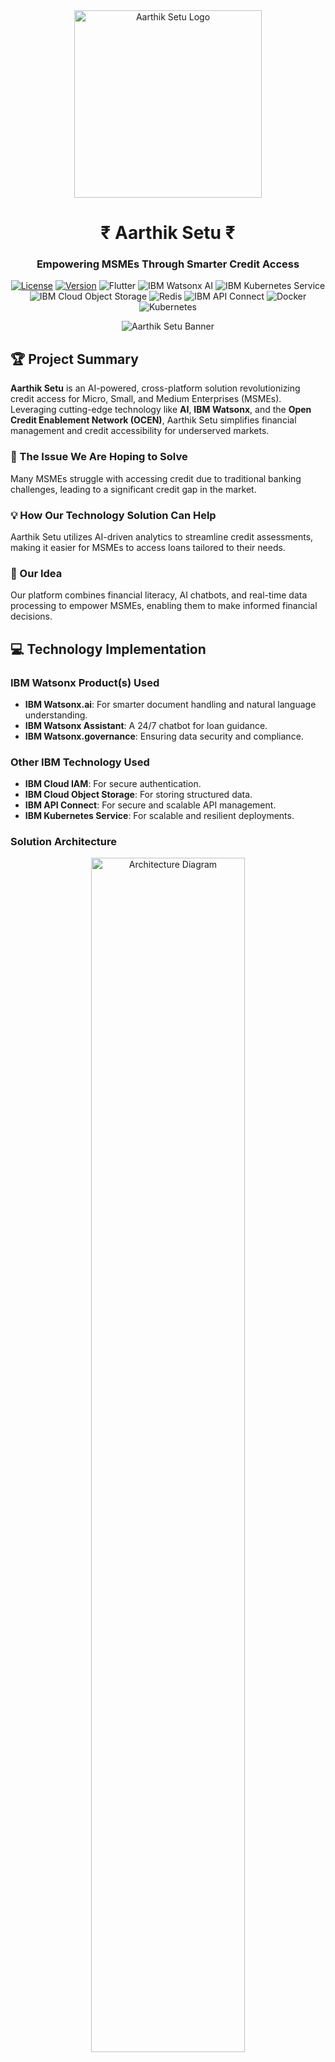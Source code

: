 <div align="center">
<img src="https://github.com/HareNTortoise/Aarthik-Setu/blob/main/assets/logos/AAsetu_256-x-256-px_.png" alt="Aarthik Setu Logo" width="300" height="300" style="background: transparent;">
<h1>₹ Aarthik Setu ₹</h1>
  <h3>Empowering MSMEs Through Smarter Credit Access</h3>

[![License](https://img.shields.io/badge/license-Apache%202.0-blue.svg)](https://github.com/HareNTortoise/Aarthik-Setu/blob/main/LICENSE)
[![Version](https://img.shields.io/badge/version-1.0.0-green.svg)](https://github.com/username/aarthik-setu/releases)
![Flutter](https://img.shields.io/badge/Flutter-02569B?logo=flutter&logoColor=white&style=flat-square)
![IBM Watsonx AI](https://img.shields.io/badge/IBM%20Watsonx%20AI-1F70C1?logo=ibm&logoColor=white&style=flat-square)
![IBM Kubernetes Service](https://img.shields.io/badge/IBM%20Kubernetes%20Service-326CE5?logo=kubernetes&logoColor=white&style=flat-square)
![IBM Cloud Object Storage](https://img.shields.io/badge/IBM%20Cloud%20Object%20Storage-00ADD8?logo=ibm&logoColor=white&style=flat-square)
![Redis](https://img.shields.io/badge/Redis-DC382D?logo=redis&logoColor=white&style=flat-square)
![IBM API Connect](https://img.shields.io/badge/IBM%20API%20Connect-FFCA28?logo=ibm&logoColor=black&style=flat-square)
![Docker](https://img.shields.io/badge/Docker-2496ED?logo=docker&logoColor=white&style=flat-square)
![Kubernetes](https://img.shields.io/badge/Kubernetes-326CE5?logo=kubernetes&logoColor=white&style=flat-square)

![Aarthik Setu Banner](https://github.com/HareNTortoise/Aarthik-Setu/blob/main/assets/web%20banner.png)

</div>

## 🏆 Project Summary

**Aarthik Setu** is an AI-powered, cross-platform solution revolutionizing credit access for Micro, Small, and Medium Enterprises (MSMEs). Leveraging cutting-edge technology like **AI**, **IBM Watsonx**, and the **Open Credit Enablement Network (OCEN)**, Aarthik Setu simplifies financial management and credit accessibility for underserved markets.

### 🌟 The Issue We Are Hoping to Solve
Many MSMEs struggle with accessing credit due to traditional banking challenges, leading to a significant credit gap in the market.

### 💡 How Our Technology Solution Can Help
Aarthik Setu utilizes AI-driven analytics to streamline credit assessments, making it easier for MSMEs to access loans tailored to their needs.

### 🚀 Our Idea
Our platform combines financial literacy, AI chatbots, and real-time data processing to empower MSMEs, enabling them to make informed financial decisions.

## 💻 Technology Implementation

### IBM Watsonx Product(s) Used
- **IBM Watsonx.ai**: For smarter document handling and natural language understanding.
- **IBM Watsonx Assistant**: A 24/7 chatbot for loan guidance.
- **IBM Watsonx.governance**: Ensuring data security and compliance.

### Other IBM Technology Used
- **IBM Cloud IAM**: For secure authentication.
- **IBM Cloud Object Storage**: For storing structured data.
- **IBM API Connect**: For secure and scalable API management.
- **IBM Kubernetes Service**: For scalable and resilient deployments.

### Solution Architecture
<p align="center">
  <img src="https://github.com/HareNTortoise/Aarthik-Setu/blob/IBM/assets/Aarthik_setu%20Architecture.png" alt="Architecture Diagram" width="70%" height="70%">
</p>

## 📑 Presentation Materials

### Solution Demo Video
- [Watch Here](#) (Add link to video)

### Project Development Roadmap
<p align="center">
  <img src="https://github.com/HareNTortoise/Aarthik-Setu/blob/IBM/assets/Aarthik_setu_Roadmap.jpg" alt="Roadmap" width="70%" height="70%">
</p>

## 🛠️ Additional Details

### How to Run the Project
```bash
# Clone the Repository
git clone https://github.com/username/aarthik-setu.git
cd aarthik-setu

# Install Dependencies
flutter pub get  # For Flutter
go mod tidy      # For Golang

# Run the Project
flutter run      # For Flutter (frontend)
go run main.go   # For Golang (backend)
```

### Live Demo
Explore the **Aarthik Setu** live demo: [Click here](https://aarthik-setu.web.app/)

Or scan the QR code for the mobile version:
<p align="center">
  <img src="https://github.com/shubhusion/Aarthik-Setu/blob/main/assets/AarthikSetu.png" alt="QR Code" width="200" height="200">
</p>

## About This Template

### Contributing
Please read [CONTRIBUTING.md](CONTRIBUTING.md) for details on our code of conduct and the process for submitting pull requests.

### Versioning
- Current version: **1.0.0**

### Authors
<a href="https://github.com/HareNTortoise/Aarthik-Setu/graphs/contributors">
  <img src="https://contributors-img.web.app/image?repo=HareNTortoise/Aarthik-Setu" />
</a>

--- 
Made with ❤️ for MSMEs | [AarthikSetu](https://aarthik-setu.web.app) © 2024
